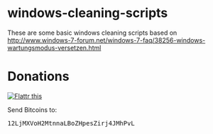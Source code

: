 windows-cleaning-scripts
========================

These are some basic windows cleaning scripts based on http://www.windows-7-forum.net/windows-7-faq/38256-windows-wartungsmodus-versetzen.html

Donations
=========
<a href="https://flattr.com/submit/auto?user_id=Snowdragon&url=http%3A%2F%2Fgithub.com%2Fgit-commit%2Fwindows-cleaning-scripts%2F" target="_blank"><img src="http://api.flattr.com/button/flattr-badge-large.png" alt="Flattr this" title="Flattr this" border="0"></a>

Send Bitcoins to:
<pre>12LjMXVoH2MtnnaLBoZHpesZirj4JMhPvL</pre>
